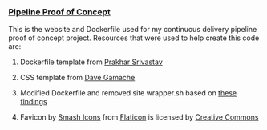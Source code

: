 ### [Pipeline Proof of Concept](https://sukoneckpipeline.azurewebsites.net)

This is the website and Dockerfile used for my continuous delivery pipeline proof of concept project. Resources that were used to help create this code are: 

1. Dockerfile template from [Prakhar Srivastav](https://github.com/prakhar1989/docker-curriculum)

2. CSS template from [Dave Gamache](https://github.com/dhg/Skeleton)

3. Modified Dockerfile and removed site wrapper.sh based on [these findings](https://stackoverflow.com/questions/18861300/how-to-run-nginx-within-a-docker-container-without-halting)

4. Favicon by [Smash Icons](https://www.flaticon.com/authors/smashicons) from [Flaticon](https://www.flaticon.com) is licensed by [Creative Commons](https://www.creativecommons.org/licenses/by/3.0)
